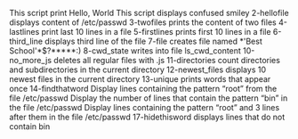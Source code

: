 This script print Hello, World
This script displays confused smiley
2-hellofile displays content of /etc/passwd
3-twofiles prints the content of two files
4-lastlines print last 10 lines in a file
5-firstlines prints first 10 lines in a file
6-third_line displays third line of the file
7-file creates file named \*\'Best School\'\*$\?\*\*\*\*\*:)
8-cwd_state writes into file ls_cwd_content
10-no_more_js deletes all regular files with .js 
11-directories count directories and subdirectories in the current directory
12-newest_files displays 10 newest files in the current directory
13-unique prints words that appear once
14-findthatword Display lines containing the pattern “root” from the file /etc/passwd
Display the number of lines that contain the pattern “bin” in the file /etc/passwd
Display lines containing the pattern “root” and 3 lines after them in the file /etc/passwd
17-hidethisword displays lines that do not contain bin
